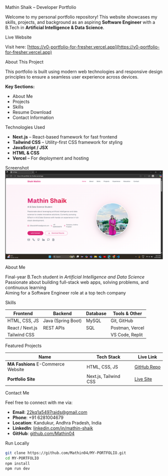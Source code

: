  Mathin Shaik – Developer Portfolio

Welcome to my personal portfolio repository! This website showcases my skills, projects, and background as an aspiring **Software Engineer** with a B.Tech in **Artificial Intelligence & Data Science**.


  Live Website

 Visit here: [https://v0-portfolio-for-fresher.vercel.app](https://v0-portfolio-for-fresher.vercel.app)


 About This Project

This portfolio is built using modern web technologies and responsive design principles to ensure a seamless user experience across devices.

**Key Sections:**
-  About Me
-  Projects
-  Skills
-  Resume Download
-  Contact Information


  Technologies Used

- **Next.js** – React-based framework for fast frontend
- **Tailwind CSS** – Utility-first CSS framework for styling
- **JavaScript / JSX**
- **HTML & CSS**
- **Vercel** – For deployment and hosting

 Screenshot
 ![profile](https://github.com/Mathin04/MY-PORTFOLIO/blob/main/public/images/Screenshot%20(57).png)

  About Me

 Final-year B.Tech student in *Artificial Intelligence and Data Science*  
 Passionate about building full-stack web apps, solving problems, and continuous learning  
 Aiming for a Software Engineer role at a top tech company  


  Skills

| Frontend       | Backend        | Database    | Tools & Other      |
|----------------|----------------|-------------|--------------------|
| HTML, CSS, JS  | Java (Spring Boot) | MySQL       | Git, GitHub        |
| React / Next.js| REST APIs      | SQL         | Postman, Vercel    |
| Tailwind CSS   |                |             | VS Code, Replit    |


 Featured Projects

| Name           | Tech Stack             | Live Link                             |
|----------------|------------------------|----------------------------------------|
| **MA Fashions** E-Commerce Website | HTML, CSS, JS | [GitHub Repo](https://github.com/Mathin04/E-COMMERCE-) |
| **Portfolio Site** | Next.js, Tailwind CSS | [Live Site](https://v0-portfolio-for-fresher.vercel.app) |

  Contact Me

Feel free to connect with me via:

-  **Email**: 22kq1a5497raids@gmail.com  
-  **Phone**: +91 6281004679  
-  **Location**: Kandukur, Andhra Pradesh, India  
-  **LinkedIn**: [linkedin.com/in/mathin-shaik](https://www.linkedin.com/in/mathin-shaik)  
-  **GitHub**: [github.com/Mathin04](https://github.com/Mathin04)

  Run Locally

```bash
git clone https://github.com/Mathin04/MY-PORTFOLIO.git
cd MY-PORTFOLIO
npm install
npm run dev
